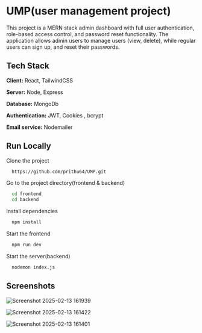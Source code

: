 # UMP(user management project)

This project is a MERN stack admin dashboard with full user authentication, role-based access control, and password reset functionality. The application allows admin users to manage users (view, delete), while regular users can sign up, and reset their passwords.

## Tech Stack

**Client:** React, TailwindCSS

**Server:** Node, Express

**Database:** MongoDb

**Authentication:** JWT, Cookies , bcrypt

**Email service:** Nodemailer

## Run Locally

Clone the project

```bash
  https://github.com/prithu64/UMP.git
```

Go to the project directory(frontend & backend)

```bash
  cd frontend
  cd backend
```

Install dependencies

```bash
  npm install
```

Start the frontend

```bash
  npm run dev
```

Start the server(backend)

```bash
  nodemon index.js
```

## Screenshots

![Screenshot 2025-02-13 161939](https://github.com/user-attachments/assets/914e47eb-63e4-45a3-a18c-98066c246120)

![Screenshot 2025-02-13 161422](https://github.com/user-attachments/assets/ce8dbc17-527e-4d1b-b2ac-0dfe81aeada4)

![Screenshot 2025-02-13 161401](https://github.com/user-attachments/assets/63da438f-a104-4a9b-9c0e-8a136f973ab4)
